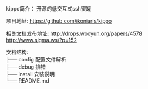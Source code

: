 kippo简介：
开源的低交互式ssh蜜罐

项目地址:
https://github.com/ikoniaris/kippo

相关文档发布地址:
http://drops.wooyun.org/papers/4578<br>
http://www.sigma.ws/?p=152

文档结构:<br>
├── config		配置文件解析<br>
├── debug		排错		<br>
├── install		安装说明	<br>
└── README.md

